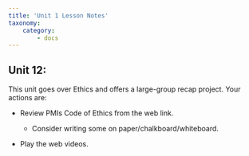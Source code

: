 ```yaml
---
title: 'Unit 1 Lesson Notes'
taxonomy:
    category:
        - docs
---
```


## Unit 12:

This unit goes over Ethics and offers a large-group recap project. Your actions
are:

-   Review PMIs Code of Ethics from the web link.

    -   Consider writing some on paper/chalkboard/whiteboard.

-   Play the web videos.
